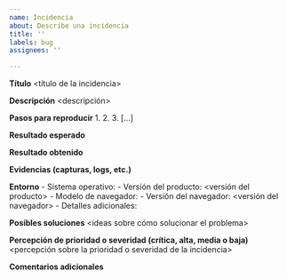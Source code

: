 ```yaml
---
name: Incidencia
about: Describe una incidencia
title: ''
labels: bug
assignees: ''

---
```


**Título**
       <título de la incidencia>

**Descripción**
       <descripción>

**Pasos para reproducir**
         1.     <primer paso>
         2.      <segundo paso>
         3.       [...]

**Resultado esperado**
       <resultado esperado>

**Resultado obtenido**
       <resultado obtenido>

**Evidencias (capturas, logs, etc.)**
       <evidencias>

**Entorno**
        - Sistema operativo:  <sistema operativo>
        - Versión del producto:  <versión del producto>
        - Modelo de navegador:  <modelo de navegador>
        - Versión del navegador: <versión del navegador>
        - Detalles adicionales:  <detalles adicionales>

**Posibles soluciones**
       <ideas sobre cómo solucionar el problema>

**Percepción de prioridad o severidad (crítica, alta, media o baja)**
       <percepción sobre la prioridad o severidad de la incidencia>

**Comentarios adicionales**
       <comentarios adicionales>
